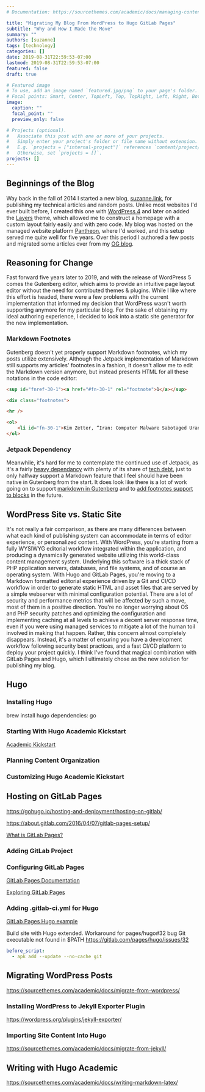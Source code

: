 ```yaml
---
# Documentation: https://sourcethemes.com/academic/docs/managing-content/

title: "Migrating My Blog From WordPress to Hugo GitLab Pages"
subtitle: "Why and How I Made the Move"
summary: ""
authors: [suzanne]
tags: [technology]
categories: []
date: 2019-08-31T22:59:53-07:00
lastmod: 2019-08-31T22:59:53-07:00
featured: false
draft: true

# Featured image
# To use, add an image named `featured.jpg/png` to your page's folder.
# Focal points: Smart, Center, TopLeft, Top, TopRight, Left, Right, BottomLeft, Bottom, BottomRight.
image:
  caption: ""
  focal_point: ""
  preview_only: false

# Projects (optional).
#   Associate this post with one or more of your projects.
#   Simply enter your project's folder or file name without extension.
#   E.g. `projects = ["internal-project"]` references `content/project/deep-learning/index.md`.
#   Otherwise, set `projects = []`.
projects: []
---
```


## Beginnings of the Blog
Way back in the fall of 2014 I started a new blog, [suzanne.link](https://suzanne.link), for publishing my technical articles and random posts. Unlike most websites I'd ever built before, I created this one with [WordPress 4](https://www.wordpress.org/) and later on added the [Layers](https://github.com/layers-wp/layerswp) theme, which allowed me to construct a homepage with a custom layout fairly easily and with zero code. My blog was hosted on the managed website platform [Pantheon](https://pantheon.io), where I'd worked, and this setup served me quite well for five years. Over this period I authored a few posts and migrated some articles over from my [OG blog](https://www.aigeanta.net).

## Reasoning for Change
Fast forward five years later to 2019, and with the release of WordPress 5 comes the Gutenberg editor, which aims to provide an intuitive page layout editor without the need for contributed themes & plugins. While I like where this effort is headed, there were a few problems with the current implementation that informed my decision that WordPress wasn't worth supporting anymore for my particular blog. For the sake of obtaining my ideal authoring experience, I decided to look into a static site generator for the new implementation.

### Markdown Footnotes

Gutenberg doesn't yet properly support Markdown footnotes, which my posts utilize extensively. Although the Jetpack implementation of Markdown still supports my articles' footnotes in a fashion, it doesn't allow me to edit the Markdown version anymore, but instead presents HTML for all these notations in the code editor:

```html
<sup id="fnref-30-1"><a href="#fn-30-1" rel="footnote">1</a></sup>
```

```html
<div class="footnotes">

<hr />

<ol>
	<li id="fn-30-1">Kim Zetter, “Iran: Computer Malware Sabotaged Uranium Centrifuges,” Wired.com Threat Level, November 29, 2010, http://www.wired.com/threatlevel/2010/11/stuxnet-sabotage-centrifuges/. <a href="#fnref-30-1" rev="footnote">↩</a></li>
</ol>
```



### Jetpack Dependency

Meanwhile, it's hard for me to contemplate the continued use of Jetpack, as it's a fairly [heavy dependancy](https://afearlessventure.com/blog/worried-about-site-speed-take-a-hard-look-at-jetpack/) with plenty of its share of [tech debt](https://github.com/Automattic/jetpack/issues/13048#issuecomment-512674269), just to only halfway support a Markdown feature that I feel should have been native in Gutenberg from the start. It does look like there is a lot of work going on to support [markdown in Gutenberg](https://github.com/Automattic/jetpack/issues/9201) and to [add footnotes support to blocks](https://github.com/WordPress/gutenberg/issues/1890) in the future.

###

## WordPress Site vs. Static Site

It's not really a fair comparison, as there are many differences between what each kind of publishing system can accommodate in terms of editor experience, or personalized content. With WordPress, you're starting from a fully WYSIWYG editorial workflow integrated within the application, and producing a dynamically generated website utilizing this world-class content management system. Underlying this software is a thick stack of PHP application servers, databases, and file systems, and of course an operating system. With Hugo and GitLab Pages, you're moving to a Markdown formatted editorial experience driven by a Git and CI/CD workflow in order to generate static HTML and asset files that are served by a simple webserver with minimal configuration potential. There are a lot of security and performance metrics that will be affected by such a move, most of them in a positive direction. You're no longer worrying about OS and PHP security patches and optimizing the configuration and implementing caching at all levels to achieve a decent server response time, even if you were using managed services to mitigate a lot of the human toil involved in making that happen. Rather, this concern almost completely disappears. Instead, it's a matter of ensuring you have a development workflow following security best practices, and a fast CI/CD platform to deploy your project quickly. I think I've found that magical combination with GitLab Pages and Hugo, which I ultimately chose as the new solution for publishing my blog.

## Hugo

### Installing Hugo

brew install hugo
dependencies: go

### Starting With Hugo Academic Kickstart

[Academic Kickstart](https://github.com/sourcethemes/academic-kickstart)


### Planning Content Organization

### Customizing Hugo Academic Kickstart

## Hosting on GitLab Pages

https://gohugo.io/hosting-and-deployment/hosting-on-gitlab/

https://about.gitlab.com/2016/04/07/gitlab-pages-setup/

[What is GitLab Pages?](https://about.gitlab.com/product/pages/)

### Adding GitLab Project

### Configuring GitLab Pages

[GitLab Pages Documentation](https://docs.gitlab.com/ee/user/project/pages/)

[Exploring GitLab Pages](https://docs.gitlab.com/ee/user/project/pages/introduction.html)

### Adding .gitlab-ci.yml for Hugo

[GitLab Pages Hugo example](https://gitlab.com/pages/hugo)

Build site with Hugo extended.
Workaround for pages/hugo#32 bug
Git executable not found in $PATH
https://gitlab.com/pages/hugo/issues/32

```yaml
before_script:
  - apk add --update --no-cache git
```

## Migrating WordPress Posts

https://sourcethemes.com/academic/docs/migrate-from-wordpress/

### Installing WordPress to Jekyll Exporter Plugin
https://wordpress.org/plugins/jekyll-exporter/

### Importing Site Content Into Hugo
https://sourcethemes.com/academic/docs/migrate-from-jekyll/


## Writing with Hugo Academic

https://sourcethemes.com/academic/docs/writing-markdown-latex/
